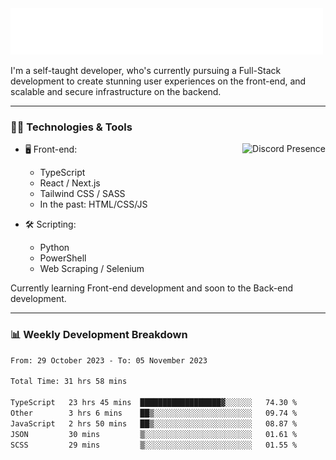 <img src="assets/wave.svg" alt=":wave:" />

I'm a self-taught developer, who's currently pursuing a Full-Stack development to create stunning user experiences on the front-end, and scalable and secure infrastructure on the backend.

---

### 🧑‍💻 Technologies & Tools

<a href="https://discord.com/users/414304208649453568" target="_blank" rel="nofollow">
   <img src="https://lanyard-profile-readme.vercel.app/api/414304208649453568?idleMessage=Probably%20doing%20something%20else..." alt="Discord Presence" align="right">
</a>

- 🖥️ Front-end:

  - TypeScript
  - React / Next.js
  - Tailwind CSS / SASS
  - In the past: HTML/CSS/JS

- 🛠 Scripting:

  - Python
  - PowerShell
  - Web Scraping / Selenium

Currently learning Front-end development and soon to the Back-end development.

---

### 📊 Weekly Development Breakdown

<!-- ![ccrsxx's GitHub Stats](https://github-readme-stats.vercel.app/api?username=ccrsxx&count_private=true&theme=tokyonight) -->
<!-- ![ccrsxx's Top Langs](https://github-readme-stats.vercel.app/api/top-langs/?username=ccrsxx&hide=lua,java,html&theme=tokyonight) -->

<!--START_SECTION:waka-->

```txt
From: 29 October 2023 - To: 05 November 2023

Total Time: 31 hrs 58 mins

TypeScript   23 hrs 45 mins  ██████████████████▓░░░░░░   74.30 %
Other        3 hrs 6 mins    ██▒░░░░░░░░░░░░░░░░░░░░░░   09.74 %
JavaScript   2 hrs 50 mins   ██▒░░░░░░░░░░░░░░░░░░░░░░   08.87 %
JSON         30 mins         ▒░░░░░░░░░░░░░░░░░░░░░░░░   01.61 %
SCSS         29 mins         ▒░░░░░░░░░░░░░░░░░░░░░░░░   01.55 %
```

<!--END_SECTION:waka-->
